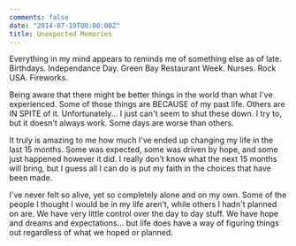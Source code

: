 ```yaml
---
comments: false
date: "2014-07-19T00:00:00Z"
title: Unexpected Memories
---
```


Everything in my mind appears to reminds me of something else as of late.  Birthdays.  Independance Day.  Green Bay Restaurant Week.  Nurses.  Rock USA.  Fireworks.

Being aware that there might be better things in the world than what I've experienced.  Some of those things are BECAUSE of my past life.  Others are IN SPITE of it.  Unfortunately... I just can't seem to shut these down.  I try to, but it doesn't always work.  Some days are worse than others.

It truly is amazing to me how much I've ended up changing my life in the last 15 months.  Some was expected, some was driven by hope, and some just happened however it did.  I really don't know what the next 15 months will bring, but I guess all I can do is put my faith in the choices that have been made.

I've never felt so alive, yet so completely alone and on my own.  Some of the people I thought I would be in my life aren't, while others I hadn't planned on are.  We have very little control over the day to day stuff.  We have hope and dreams and expectations... but life does have a way of figuring things out regardless of what we hoped or planned.